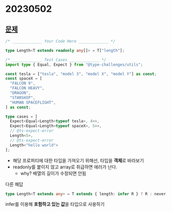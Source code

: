 # 20230502

## [문제](https://www.typescriptlang.org/play?ssl=40&ssc=2&pln=23&pc=1#code/PQKgUABBCMAcEFoIBkCmA7A5gFwBYQHsAzCAFQFcAHAG1UkQUafoCMBPCAZwEt0CD0EABQABHnwEBKCAGJUAQ04cZ2KrTD0ZWiAEVyqTtm4CNUAGIEAThEzcAbhgjyIqmqgA0ENgXIR0qVAATCABjSwVsVCcbDFRLbhCIAAM0LDwkz0oEgGsXXCjaNPxiPKjXdXoLa1QAD3kAWzcALlNkpKTsTnpsNkoyg2pnAF4IAG0AckjOQfHPcfqCQNRqCABmWYh5xeWIAA0NraWVgE1xgF1u3qjOSnkQ1F2IEYmzAEFkAGEAeQA5CABOA5vT6-CAACQAoq8AGqnOYAEQASq8AOK-A4AZVIr0RGLBAEkAAoHMEAVQAsq8-hjCa8PhCzMh8SiwaRzq0en0XAN5KkcPgRny8AAeKaDAB8UGAwAgtT6IUiwQALJcuTc7g8hQKUBh+cL1fddpLpbKavLFRAAKz0dpJVqS6HcVAAd0IghR3GwYPILCaEFw2GwlE4TWlnRCuAAdAArTiRqyYYBwMAgYAaUAQAD62ZzuZzEGOPmsH224LiUTzlezEFTGk5US1wtIpsi6ECnAg4XkgQE1A48nQbFGZ0lI1IE0K-PZYAzVcrZAM2AgH0UBizc9zNbT3EaViX9YgAG8IBCAI7keTUTwQs2oBUQAC+ECIlgI9U2InrCAjl8nBmA5BGNQnDjBoIQCIY3LTMMYyTDyBwLEcawIdsKz7HMiE7KcZxOB24HoIYYD4ZBBoPE8sHAt8fyAnMlGgpCMJwpsSKouicxYjieJEiSFJUhANJ0gyTIsmyOGKKEEHYHWVyhKuHbPPQN7msKZ4XtQwqNvWJRivI4qeEq4p6Ypt4Kip56XhpuoilpJCkUaniWoZ7j0Can6cAgcp3tgHmWK+lj0I2jnOVKMpuR5JneXEfkBVZuDCuM+TUNQBAQM6VjUIE4xGRcM4gOuG7VmY5CWHgcT8ZEwb5QVW65fQkoYrg8jhF4RZcAQ1CAcYBF+gGQYhmGnARjGcYJkmsDAAOnDOnEdUQI6LptR1RgQT1gbBqGwDhlGsbxpYiZwMAnDtZ1EGzeSVhRB8jVJbqBirX1G1bcNu2YCmaZAA)

```ts
/* _____________ Your Code Here _____________ */

type Length<T extends readonly any[]> = T["length"];

/* _____________ Test Cases _____________ */
import type { Equal, Expect } from "@type-challenges/utils";

const tesla = ["tesla", "model 3", "model X", "model Y"] as const;
const spaceX = [
  "FALCON 9",
  "FALCON HEAVY",
  "DRAGON",
  "STARSHIP",
  "HUMAN SPACEFLIGHT",
] as const;

type cases = [
  Expect<Equal<Length<typeof tesla>, 4>>,
  Expect<Equal<Length<typeof spaceX>, 5>>,
  // @ts-expect-error
  Length<5>,
  // @ts-expect-error
  Length<"hello world">
];
```

- 해당 프로퍼티에 대한 타입을 가져오기 위해선, 타입을 **객체**로 바라보기
- readonly를 붙이지 않고 array로 취급하면 에러가 난다.
  - why? 배열의 길이가 수정되면 안됨

다른 해답

```ts
type Length<T extends any> = T extends { length: infer R } ? R : never;
```

infer를 이용해 **포함하고 있는 값**을 타입으로 사용하기
